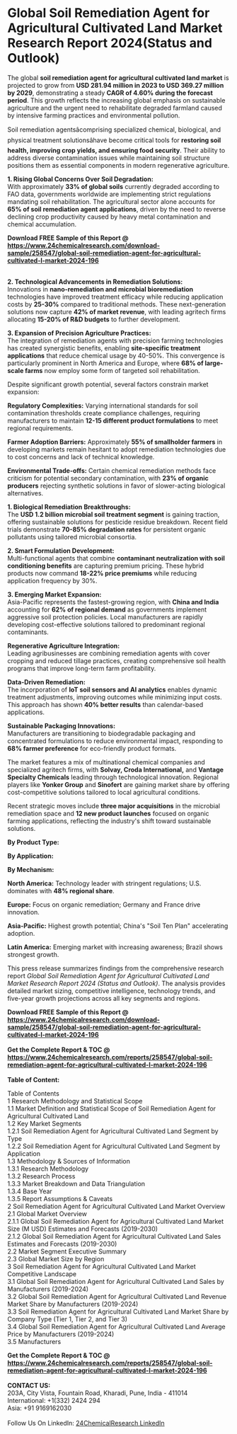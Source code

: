 <h1>Global Soil Remediation Agent for Agricultural Cultivated Land Market Research Report 2024(Status and Outlook)</h1><p>The global <strong>soil remediation agent for agricultural cultivated land market</strong> is projected to grow from <strong>USD 281.94 million in 2023 to USD 369.27 million by 2029</strong>, demonstrating a steady <strong>CAGR of 4.60% during the forecast period</strong>. This growth reflects the increasing global emphasis on sustainable agriculture and the urgent need to rehabilitate degraded farmland caused by intensive farming practices and environmental pollution.</p><p>Soil remediation agentsâcomprising specialized chemical, biological, and physical treatment solutionsâhave become critical tools for <strong>restoring soil health, improving crop yields, and ensuring food security</strong>. Their ability to address diverse contamination issues while maintaining soil structure positions them as essential components in modern regenerative agriculture.</p><p><strong>1. Rising Global Concerns Over Soil Degradation:</strong><br>
With approximately <strong>33% of global soils</strong> currently degraded according to FAO data, governments worldwide are implementing strict regulations mandating soil rehabilitation. The agricultural sector alone accounts for <strong>65% of soil remediation agent applications</strong>, driven by the need to reverse declining crop productivity caused by heavy metal contamination and chemical accumulation.</p><div><b>Download FREE Sample of this Report @ 
            <a href="https://www.24chemicalresearch.com/download-sample/258547/global-soil-remediation-agent-for-agricultural-cultivated-l-market-2024-196">
            https://www.24chemicalresearch.com/download-sample/258547/global-soil-remediation-agent-for-agricultural-cultivated-l-market-2024-196</a></b></div><br><p><strong>2. Technological Advancements in Remediation Solutions:</strong><br>
Innovations in <strong>nano-remediation and microbial bioremediation</strong> technologies have improved treatment efficacy while reducing application costs by <strong>25-30%</strong> compared to traditional methods. These next-generation solutions now capture <strong>42% of market revenue</strong>, with leading agritech firms allocating <strong>15-20% of R&amp;D budgets</strong> to further development.</p><p><strong>3. Expansion of Precision Agriculture Practices:</strong><br>
The integration of remediation agents with precision farming technologies has created synergistic benefits, enabling <strong>site-specific treatment applications</strong> that reduce chemical usage by 40-50%. This convergence is particularly prominent in North America and Europe, where <strong>68% of large-scale farms</strong> now employ some form of targeted soil rehabilitation.</p><p>Despite significant growth potential, several factors constrain market expansion:</p><p><strong>Regulatory Complexities:</strong> Varying international standards for soil contamination thresholds create compliance challenges, requiring manufacturers to maintain <strong>12-15 different product formulations</strong> to meet regional requirements.</p><p><strong>Farmer Adoption Barriers:</strong> Approximately <strong>55% of smallholder farmers</strong> in developing markets remain hesitant to adopt remediation technologies due to cost concerns and lack of technical knowledge.</p><p><strong>Environmental Trade-offs:</strong> Certain chemical remediation methods face criticism for potential secondary contamination, with <strong>23% of organic producers</strong> rejecting synthetic solutions in favor of slower-acting biological alternatives.</p><p><strong>1. Biological Remediation Breakthroughs:</strong><br>
The <strong>USD 1.2 billion microbial soil treatment segment</strong> is gaining traction, offering sustainable solutions for pesticide residue breakdown. Recent field trials demonstrate <strong>70-85% degradation rates</strong> for persistent organic pollutants using tailored microbial consortia.</p><p><strong>2. Smart Formulation Development:</strong><br>
Multi-functional agents that combine <strong>contaminant neutralization with soil conditioning benefits</strong> are capturing premium pricing. These hybrid products now command <strong>18-22% price premiums</strong> while reducing application frequency by 30%.</p><p><strong>3. Emerging Market Expansion:</strong><br>
Asia-Pacific represents the fastest-growing region, with <strong>China and India</strong> accounting for <strong>62% of regional demand</strong> as governments implement aggressive soil protection policies. Local manufacturers are rapidly developing cost-effective solutions tailored to predominant regional contaminants.</p><p><strong>Regenerative Agriculture Integration:</strong><br>
	Leading agribusinesses are combining remediation agents with cover cropping and reduced tillage practices, creating comprehensive soil health programs that improve long-term farm profitability.</p><p><strong>Data-Driven Remediation:</strong><br>
	The incorporation of <strong>IoT soil sensors and AI analytics</strong> enables dynamic treatment adjustments, improving outcomes while minimizing input costs. This approach has shown <strong>40% better results</strong> than calendar-based applications.</p><p><strong>Sustainable Packaging Innovations:</strong><br>
	Manufacturers are transitioning to biodegradable packaging and concentrated formulations to reduce environmental impact, responding to <strong>68% farmer preference</strong> for eco-friendly product formats.</p><p>The market features a mix of multinational chemical companies and specialized agritech firms, with <strong>Solvay, Croda International,</strong> and <strong>Vantage Specialty Chemicals</strong> leading through technological innovation. Regional players like <strong>Yonker Group</strong> and <strong>Sinofert</strong> are gaining market share by offering cost-competitive solutions tailored to local agricultural conditions.</p><p>Recent strategic moves include <strong>three major acquisitions</strong> in the microbial remediation space and <strong>12 new product launches</strong> focused on organic farming applications, reflecting the industry's shift toward sustainable solutions.</p><p><strong>By Product Type:</strong></p><p><strong>By Application:</strong></p><p><strong>By Mechanism:</strong></p><p><strong>North America:</strong> Technology leader with stringent regulations; U.S. dominates with <strong>48% regional share</strong>.</p><p><strong>Europe:</strong> Focus on organic remediation; Germany and France drive innovation.</p><p><strong>Asia-Pacific:</strong> Highest growth potential; China's "Soil Ten Plan" accelerating adoption.</p><p><strong>Latin America:</strong> Emerging market with increasing awareness; Brazil shows strongest growth.</p><p>This press release summarizes findings from the comprehensive research report <em>Global Soil Remediation Agent for Agricultural Cultivated Land Market Research Report 2024 (Status and Outlook)</em>. The analysis provides detailed market sizing, competitive intelligence, technology trends, and five-year growth projections across all key segments and regions.</p><div><b>Download FREE Sample of this Report @ 
            <a href="https://www.24chemicalresearch.com/download-sample/258547/global-soil-remediation-agent-for-agricultural-cultivated-l-market-2024-196">
            https://www.24chemicalresearch.com/download-sample/258547/global-soil-remediation-agent-for-agricultural-cultivated-l-market-2024-196</a></b></div><br><div><b>Get the Complete Report & TOC @ 
            <a href="https://www.24chemicalresearch.com/reports/258547/global-soil-remediation-agent-for-agricultural-cultivated-l-market-2024-196">
            https://www.24chemicalresearch.com/reports/258547/global-soil-remediation-agent-for-agricultural-cultivated-l-market-2024-196</a></b></div><br>
            <b>Table of Content:</b><p>Table of Contents<br />
1 Research Methodology and Statistical Scope<br />
1.1 Market Definition and Statistical Scope of Soil Remediation Agent for Agricultural Cultivated Land<br />
1.2 Key Market Segments<br />
1.2.1 Soil Remediation Agent for Agricultural Cultivated Land Segment by Type<br />
1.2.2 Soil Remediation Agent for Agricultural Cultivated Land Segment by Application<br />
1.3 Methodology & Sources of Information<br />
1.3.1 Research Methodology<br />
1.3.2 Research Process<br />
1.3.3 Market Breakdown and Data Triangulation<br />
1.3.4 Base Year<br />
1.3.5 Report Assumptions & Caveats<br />
2 Soil Remediation Agent for Agricultural Cultivated Land Market Overview<br />
2.1 Global Market Overview<br />
2.1.1 Global Soil Remediation Agent for Agricultural Cultivated Land Market Size (M USD) Estimates and Forecasts (2019-2030)<br />
2.1.2 Global Soil Remediation Agent for Agricultural Cultivated Land Sales Estimates and Forecasts (2019-2030)<br />
2.2 Market Segment Executive Summary<br />
2.3 Global Market Size by Region<br />
3 Soil Remediation Agent for Agricultural Cultivated Land Market Competitive Landscape<br />
3.1 Global Soil Remediation Agent for Agricultural Cultivated Land Sales by Manufacturers (2019-2024)<br />
3.2 Global Soil Remediation Agent for Agricultural Cultivated Land Revenue Market Share by Manufacturers (2019-2024)<br />
3.3 Soil Remediation Agent for Agricultural Cultivated Land Market Share by Company Type (Tier 1, Tier 2, and Tier 3)<br />
3.4 Global Soil Remediation Agent for Agricultural Cultivated Land Average Price by Manufacturers (2019-2024)<br />
3.5 Manufacturers </p><div><b>Get the Complete Report & TOC @ 
            <a href="https://www.24chemicalresearch.com/reports/258547/global-soil-remediation-agent-for-agricultural-cultivated-l-market-2024-196">
            https://www.24chemicalresearch.com/reports/258547/global-soil-remediation-agent-for-agricultural-cultivated-l-market-2024-196</a></b></div><br><b>CONTACT US:</b><br>
            203A, City Vista, Fountain Road, Kharadi, Pune, India - 411014<br>
            International: +1(332) 2424 294<br>
            Asia: +91 9169162030 <br><br>
            Follow Us On LinkedIn: <a href="https://www.linkedin.com/company/24chemicalresearch/">24ChemicalResearch LinkedIn</a>